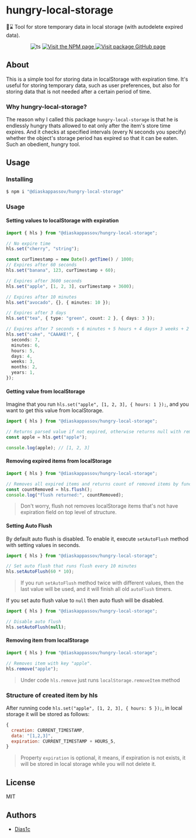 # hungry-local-storage

💾⌛ Tool for store temporary data in local storage (with autodelete expired data).

<p align="center">
  <img alt="ts" src="https://badgen.net/badge/-/TypeScript?icon=typescript&label&labelColor=blue&color=555555">
  <a href="https://www.npmjs.com/package/@diaskappassov/hungry-local-storage">
    <img alt="Visit the NPM page" src="https://img.shields.io/npm/v/@diaskappassov/hungry-local-storage"/>
  </a>
  <a href="https://github.com/Dias1c/hungry-local-storage/">
    <img alt="Visit package GitHub page" src="https://img.shields.io/github/stars/Dias1c/hungry-local-storage?style=social&label=GitHub&maxAge=2592000"/>
  </a>
</p>

## About

This is a simple tool for storing data in localStorage with expiration time. It's useful for storing temporary data, such as user preferences, but also for storing data that is not needed after a certain period of time.

### Why hungry-local-storage?

The reason why I called this package `hungry-local-storage` is that he is endlessly hungry thats allowed to eat only after the item's store time expires. And it checks at specified intervals (every N seconds you specify) whether the object's storage period has expired so that it can be eaten. Such an obedient, hungry tool.

## Usage

### Installing

```sh
$ npm i "@diaskappassov/hungry-local-storage"
```

### Usage

#### Setting values to localStorage with expiration

```ts
import { hls } from "@diaskappassov/hungry-local-storage";

// No expire time
hls.set("cherry", "string");

const curTimestamp = new Date().getTime() / 1000;
// Expires after 60 seconds
hls.set("banana", 123, curTimestamp + 60);

// Expires after 3600 seconds
hls.set("apple", [1, 2, 3], curTimestamp + 3600);

// Expires after 10 minutes
hls.set("avocado", {}, { minutes: 10 });

// Expires after 3 days
hls.set("tea", { type: "green", count: 2 }, { days: 3 });

// Expires after 7 seconds + 6 minutes + 5 hours + 4 days+ 3 weeks + 2 months + 1 year
hls.set("cake", "CAAAKE!", {
  seconds: 7,
  minutes: 6,
  hours: 5,
  days: 4,
  weeks: 3,
  months: 2,
  years: 1,
});
```

#### Getting value from localStorage

Imagine that you run `hls.set("apple", [1, 2, 3], { hours: 1 });`, and you want to get this value from localStorage.

```ts
import { hls } from "@diaskappassov/hungry-local-storage";

// Returns parsed value if not expired, otherwise returns null with removing expired item from localStorage
const apple = hls.get("apple");

console.log(apple); // [1, 2, 3]
```

#### Removing expired items from localStorage

```ts
import { hls } from "@diaskappassov/hungry-local-storage";

// Removes all expired items and returns count of removed items by function flush
const countRemoved = hls.flush();
console.log("flush returned:", countRemoved);
```

> Don't worry, flush not removes localStorage items that's not have expiration field on top level of structure.

#### Setting Auto Flush

By default auto flush is disabled. To enable it, execute `setAutoFlush` method with setting values in seconds.

```ts
import { hls } from "@diaskappassov/hungry-local-storage";

// Set auto flush that runs flush every 10 minutes
hls.setAutoFlush(60 * 10);
```

> If you run `setAutoFlush` method twice with different values, then the last value will be used, and it will finish all old `autoFlush` timers.

If you set auto flush value to `null` then auto flush will be disabled.

```ts
import { hls } from "@diaskappassov/hungry-local-storage";

// Disable auto flush
hls.setAutoFlush(null);
```

#### Removing item from localStorage

```ts
import { hls } from "@diaskappassov/hungry-local-storage";

// Removes item with key "apple".
hls.remove("apple");
```

> Under code `hls.remove` just runs `localStorage.removeItem` method

### Structure of created item by hls

After running code `hls.set("apple", [1, 2, 3], { hours: 5 });`, in local storage it will be stored as follows:

```js
{
  creation: CURRENT_TIMESTAMP,
  data: "[1,2,3]",
  expiration: CURRENT_TIMESTAMP + HOURS_5,
}
```

> Property `expiration` is optional, it means, if expiration is not exists, it will be stored in local storage while you will not delete it.

## License

MIT

## Authors

- [Dias1c](https://github.com/Dias1c)
